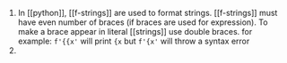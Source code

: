 1. In [[python]], [[f-strings]] are used to format strings. [[f-strings]] must have even number of braces (if braces are used for expression). To make a brace appear in literal [[strings]] use double braces. for example: `f'{{x'` will print `{x` but `f'{x'` will throw a syntax error
2. 